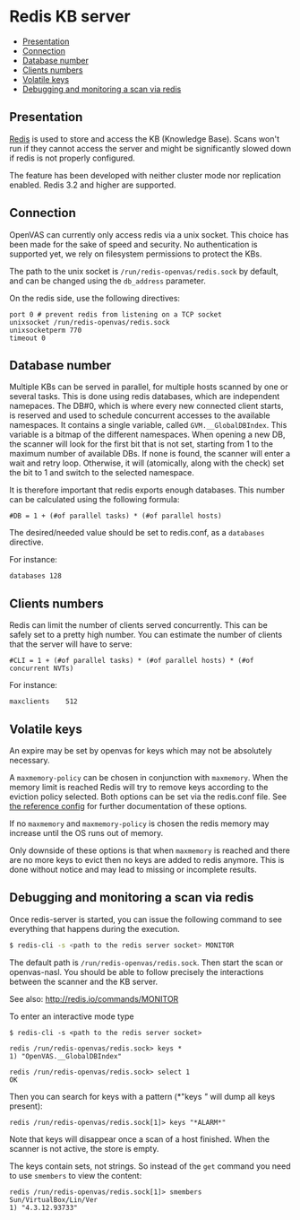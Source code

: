 # Redis KB server <!-- omit in toc -->

- [Presentation](#presentation)
- [Connection](#connection)
- [Database number](#database-number)
- [Clients numbers](#clients-numbers)
- [Volatile keys](#volatile-keys)
- [Debugging and monitoring a scan via redis](#debugging-and-monitoring-a-scan-via-redis)

## Presentation

[Redis](http://redis.io) is used to store and access the KB (Knowledge Base).
Scans won't run if they cannot access the server and might be significantly
slowed down if redis is not properly configured.

The feature has been developed with neither cluster mode nor replication
enabled. Redis 3.2 and higher are supported.

## Connection

OpenVAS can currently only access redis via a unix socket. This choice has been
made for the sake of speed and security. No authentication is supported yet, we
rely on filesystem permissions to protect the KBs.

The path to the unix socket is `/run/redis-openvas/redis.sock` by default, and
can be changed using the `db_address` parameter.

On the redis side, use the following directives:

```
port 0 # prevent redis from listening on a TCP socket
unixsocket /run/redis-openvas/redis.sock
unixsocketperm 770
timeout 0
```

## Database number

Multiple KBs can be served in parallel, for multiple hosts scanned by one or
several tasks. This is done using redis databases, which are independent
namepaces. The DB#0, which is where every new connected client starts, is
reserved and used to schedule concurrent accesses to the available namespaces.
It contains a single variable, called `GVM.__GlobalDBIndex`. This variable
is a bitmap of the different namespaces. When opening a new DB, the scanner will
look for the first bit that is not set, starting from 1 to the maximum number of
available DBs. If none is found, the scanner will enter a wait and retry loop.
Otherwise, it will (atomically, along with the check) set the bit to 1 and
switch to the selected namespace.

It is therefore important that redis exports enough databases. This number can
be calculated using the following formula:

```
#DB = 1 + (#of parallel tasks) * (#of parallel hosts)
```

The desired/needed value should be set to redis.conf, as a `databases`
directive.

For instance:

```
databases 128
```

## Clients numbers

Redis can limit the number of clients served concurrently. This can be safely
set to a pretty high number. You can estimate the number of clients that the
server will have to serve:

```
#CLI = 1 + (#of parallel tasks) * (#of parallel hosts) * (#of concurrent NVTs)
```

For instance:

```
maxclients    512
```

## Volatile keys

An expire may be set by openvas for keys which may not be absolutely necessary.

A `maxmemory-policy` can be chosen in conjunction with `maxmemory`.
When the memory limit is reached Redis will try to remove keys according
to the eviction policy selected. Both options can be set via the redis.conf
file. See [the reference config](https://github.com/redis/redis/blob/5.0/redis.conf)
for further documentation of these options.

If no `maxmemory` and `maxmemory-policy` is chosen the redis memory may
increase until the OS runs out of memory.

Only downside of these options is that when `maxmemory` is reached and there
are no more keys to evict then no keys are added to redis anymore.
This is done without notice and may lead to missing or incomplete results.

## Debugging and monitoring a scan via redis

Once redis-server is started, you can issue the following command to see
everything that happens during the execution.

```sh
$ redis-cli -s <path to the redis server socket> MONITOR
```

The default path is `/run/redis-openvas/redis.sock`. Then start the scan or
openvas-nasl. You should be able to follow precisely the interactions
between the scanner and the KB server.

See also: http://redis.io/commands/MONITOR


To enter an interactive mode type

```
$ redis-cli -s <path to the redis server socket>

redis /run/redis-openvas/redis.sock> keys *
1) "OpenVAS.__GlobalDBIndex"

redis /run/redis-openvas/redis.sock> select 1
OK
```

Then you can search for keys with a pattern (*"keys *"* will dump all
keys present):

```
redis /run/redis-openvas/redis.sock[1]> keys "*ALARM*"
```

Note that keys will disappear once a scan of a host finished.
When the scanner is not active, the store is empty.

The keys contain sets, not strings. So instead of the `get` command
you need to use `smembers` to view the content:

```
redis /run/redis-openvas/redis.sock[1]> smembers Sun/VirtualBox/Lin/Ver
1) "4.3.12.93733"
```
